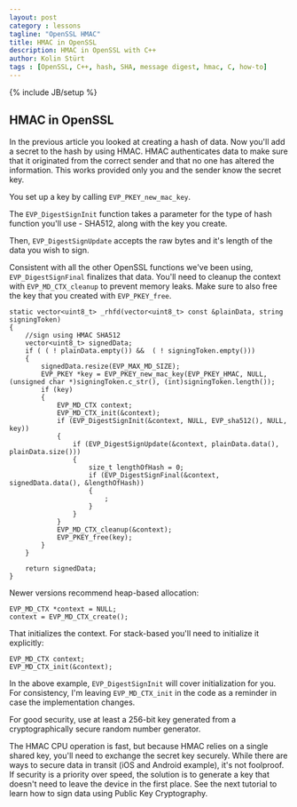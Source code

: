 ```yaml
---
layout: post
category : lessons
tagline: "OpenSSL HMAC"
title: HMAC in OpenSSL
description: HMAC in OpenSSL with C++
author: Kolin Stürt
tags : [OpenSSL, C++, hash, SHA, message digest, hmac, C, how-to]
---
```

{% include JB/setup %}

## HMAC in OpenSSL

In the previous article you looked at creating a hash of data. Now you'll add a secret to the hash by using HMAC. HMAC authenticates data to make sure that it originated from the correct sender and that no one has altered the information. This works provided only you and the sender know the secret key.

You set up a key by calling `EVP_PKEY_new_mac_key`.

The `EVP_DigestSignInit` function takes a parameter for the type of hash function you'll use - SHA512, along with the key you create.

Then, `EVP_DigestSignUpdate` accepts the raw bytes and it's length of the data you wish to sign.

Consistent with all the other OpenSSL functions we've been using, `EVP_DigestSignFinal` finalizes that data. You'll need to cleanup the context with `EVP_MD_CTX_cleanup` to prevent memory leaks.
Make sure to also free the key that you created with `EVP_PKEY_free`.

    static vector<uint8_t> _rhfd(vector<uint8_t> const &plainData, string signingToken)
    {
        //sign using HMAC SHA512
        vector<uint8_t> signedData;
        if ( ( ! plainData.empty()) &&  ( ! signingToken.empty()))
        {
            signedData.resize(EVP_MAX_MD_SIZE);
            EVP_PKEY *key = EVP_PKEY_new_mac_key(EVP_PKEY_HMAC, NULL, (unsigned char *)signingToken.c_str(), (int)signingToken.length());
            if (key)
            {
                EVP_MD_CTX context;
                EVP_MD_CTX_init(&context);
                if (EVP_DigestSignInit(&context, NULL, EVP_sha512(), NULL, key))
                {
                    if (EVP_DigestSignUpdate(&context, plainData.data(), plainData.size()))
                    {
                        size_t lengthOfHash = 0;
                        if (EVP_DigestSignFinal(&context, signedData.data(), &lengthOfHash))
                        {
                            ;
                        }
                    }
                }
                EVP_MD_CTX_cleanup(&context);
                EVP_PKEY_free(key);
            }
        }

        return signedData;
    }
    
Newer versions recommend heap-based allocation:

    EVP_MD_CTX *context = NULL;
    context = EVP_MD_CTX_create();

That initializes the context. For stack-based you'll need to initialize it explicitly:

    EVP_MD_CTX context;
    EVP_MD_CTX_init(&context);
 
In the above example, `EVP_DigestSignInit` will cover initialization for you. For consistency, I'm leaving `EVP_MD_CTX_init` in the code as a reminder in case the implementation changes.

For good security, use at least a 256-bit key generated from a cryptographically secure random number generator. 

The HMAC CPU operation is fast, but because HMAC relies on a single shared key, you'll need to exchange the secret key securely. While there are ways to secure data in transit (iOS and Android example), it's not foolproof. If security is a priority over speed, the solution is to generate a key that doesn't need to leave the device in the first place. See the next tutorial to learn how to sign data using Public Key Cryptography.
